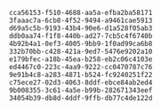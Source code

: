 
                cca56153-f510-4688-aa5a-efba2ba58171
                3faaac7a-6cb8-4f52-9494-a9461cae5913
                d69a5c5b-9193-43b4-90e6-d1a528f05ab3
                ddb0aa74-f1f8-440b-ad27-7cb5c4f6740b
                4b92b4a1-0ef3-4005-9bb9-1f0ad99ca6b8
                332b70bb-c428-421a-9ed7-5476e9202a10
                e179bfec-a18b-45ea-b258-eb2c06c4103e
                ed4467c0-223c-4aa9-9222-cc0470787c76
                9e91b4c8-a283-4871-b524-fc9240251f22
                c75ece27-02d3-4063-8ddf-ebce84ab2ed4
                9b008355-3c61-4a5e-b99b-282671343eef
                34054b39-db8d-4ddf-9ffb-db77c4de122d
                
